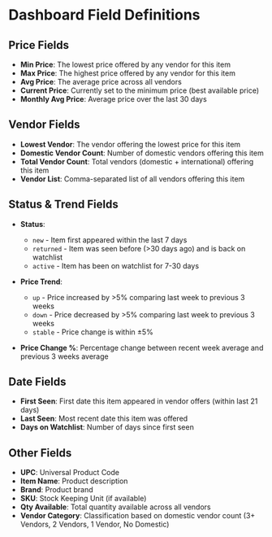 # Dashboard Field Definitions

## Price Fields

- **Min Price**: The lowest price offered by any vendor for this item
- **Max Price**: The highest price offered by any vendor for this item  
- **Avg Price**: The average price across all vendors
- **Current Price**: Currently set to the minimum price (best available price)
- **Monthly Avg Price**: Average price over the last 30 days

## Vendor Fields

- **Lowest Vendor**: The vendor offering the lowest price for this item
- **Domestic Vendor Count**: Number of domestic vendors offering this item
- **Total Vendor Count**: Total vendors (domestic + international) offering this item
- **Vendor List**: Comma-separated list of all vendors offering this item

## Status & Trend Fields

- **Status**: 
  - `new` - Item first appeared within the last 7 days
  - `returned` - Item was seen before (>30 days ago) and is back on watchlist
  - `active` - Item has been on watchlist for 7-30 days

- **Price Trend**:
  - `up` - Price increased by >5% comparing last week to previous 3 weeks
  - `down` - Price decreased by >5% comparing last week to previous 3 weeks  
  - `stable` - Price change is within ±5%

- **Price Change %**: Percentage change between recent week average and previous 3 weeks average

## Date Fields

- **First Seen**: First date this item appeared in vendor offers (within last 21 days)
- **Last Seen**: Most recent date this item was offered
- **Days on Watchlist**: Number of days since first seen

## Other Fields

- **UPC**: Universal Product Code
- **Item Name**: Product description
- **Brand**: Product brand
- **SKU**: Stock Keeping Unit (if available)
- **Qty Available**: Total quantity available across all vendors
- **Vendor Category**: Classification based on domestic vendor count (3+ Vendors, 2 Vendors, 1 Vendor, No Domestic)